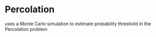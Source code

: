 Percolation
===========

uses a Monte Carlo simulation to estimate probability threshold in the Percolation problem
